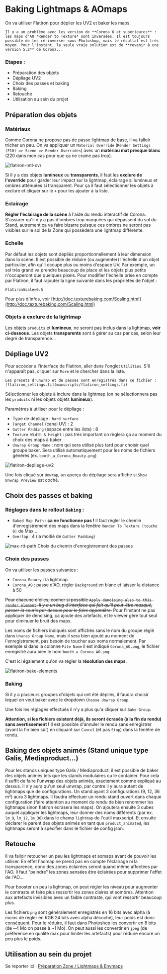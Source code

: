# Baking Lightmaps & AOmaps

On va utiliser Flatiron pour déplier les UV2 et baker les maps.

```warning
Il y a un problème avec les version de **Corona 6 et supérieures** : les maps d'AO *Render to Texture* sont inversées. Il est toujours possible de les ré-inverser sous Photoshop, mais le résultat est très moyen. Pour l'instant, la seule vraie solution est de **revenir à une version 5.2** de Corona...
```

### Etapes :
- Préparation des objets
- Dépliage UV2
- Choix des passes et baking
- Baking
- Retouche
- Utilisation au sein du projet

## Préparation des objets
### Matériaux
Comme Corona ne propose pas de passe lightmap de base, il va falloir tricher un peu. On va appliquer un `Material Override` (`Render Settings (F10) => Scene => Render Overrides`) avec un **matériau mat presque blanc** (220 dans mon cas pour que ça ne crame pas trop).

![flatiron-mtl-ovr](images/flatiron-mtl-ovr.png)

Si il y a des objets **lumineux** ou **transparents**, il faut les **exclure de l'override** pour garder leur impact sur la lightmap, éclairage si lumineux et ombres atténuées si transparent. Pour ça il faut sélectionner les objets à exclure et cliquer sur le `+` pour les ajouter à la liste.

### Eclairage
**Régler l'éclairage de la scène** à l'aide du rendu interactif de Corona. S'assurer qu'il n'y a pas d'ombres trop marquées qui dépassent du sol du Stand, autrement ça va faire bizarre puisque ces ombres ne seront pas visibles sur le sol de la Zone qui possèdera une lightmap différente.

### Echelle
Par défaut les objets sont dépliés proportionnellement à leur dimension dans la scène. Il est possible de réduire (ou augmenter) l'échelle d'un objet particulier, afin qu'il occupe plus ou moins d'espace UV. Par exemple, un sol très grand va prendre beaucoup de place et les objets plus petits n'occuperont que quelques pixels. Pour modifier l'échelle prise en compte par Flatiron, il faut rajouter la ligne suivante dans les propriétés de l'objet :
```
FlatironScale=0.5
```

Pour plus d'infos, voir [http://doc.texturebaking.com/Scaling.html](http://doc.texturebaking.com/Scaling.html)

### Objets à exclure de la lightmap
Les objets `produits` et **lumineux**, ne seront pas inclus dans la lightmap, **voir ci-dessous**.
Les objets **transparents** sont à gérer au cas par cas, selon leur degré de transparence...

## Dépliage UV2
Pour accéder à l'interface de Flatiron, aller dans l'onglet `Utilities`. S'il n'apparaît pas, cliquer sur `More` et le chercher dans la liste.

```note
Les presets d'unwrap et de passes sont enregistrés dans ce fichier : [flatiron_settings.fi](maxscripts/flatiron_settings.fi)
```

Sélectionner les objets à inclure dans la lightmap (on ne sélectionnera pas les `produits` ni les objets objets **lumineux**).

Paramètres à utiliser pour le dépliage :
- Type de dépliage : `hard surface`
- `Target Channel` (canal UV) : 2
- `Gutter Padding` (espace entre les ilots) : 8
- `Texture Width & Height` : pas très important on règlera ça au moment du choix des maps à baker
- `Unwrap Group Name` : nom qui sera utilisé plus tard pour choisir quel groupe baker. Sera utilisé automatiquement pour les noms de fichiers générés (ex. `booth_a_Corona_Beauty.png`)


![flatiron-depliage-uv2](images/flatiron-depliage-uv2.png)

Une fois cliqué sur `Unwrap`, un aperçu du dépliage sera affiché si `Show Unwrap Preview` est coché.

## Choix des passes et baking
### Réglages dans le rollout `Baking` :
- `Baked Map Path` : **ça ne fonctionne pas !** Il faut régler le chemin d'enregistrement des maps dans la fenêtre `Render To Texture (touche 0)` de Max...
- `Overlap` : 4 (la moitié de `Gutter Padding`)

![max-rtt-path](images/max-rtt-path.png)
Choix du chemin d'enregistrement des passes

### Choix des passes
On va utiliser les passes suivantes :
- `Corona_Beauty` : la lightmap
- `Corona_AO` : passe d'AO, régler `Background` en blanc et laisser la distance à 50

~~Pour chacune d'elles, cocher si possible `Apply denoising also to this render element`. *Il y a un bug d'interface qui fait qu'il peut-être masqué, passer la souris par dessus pour le faire apparaître.*~~ Pour l'instant ne pas appliquer de denoising, ça ajoute des artefacts, et le viewer gère tout seul pour diminuer le bruit des maps.

Les noms de fichiers indiqués sont affichés sans le nom du groupe réglé dans `Unwrap Group Name`, mais il sera bien ajouté au moment de l'enregistrement, pas besoin de toucher aux noms normalement. Par exemple si dans la colonne `File Name` il est indiqué `Corona_AO.png`, le fichier enregistré aura bien le nom `booth_a_Corona_AO.png`.

C'est ici également qu'on va régler la **résolution des maps**.

![flatiron-bake-elements](images/flatiron-bake-elements.png)

### Baking
Si il y a plusieurs groupes d'objets qui ont été dépliés, il faudra choisir lequel on veut baker avec le dropdown `Choose Unwrap Group`.

Une fois les réglages effectués il n'y a plus qu'a cliquer sur `Bake Group`.

**Attention, si les fichiers existent déjà, ils seront écrasés (à la fin du rendu) sans avertissement !** Il est possible d'annuler le rendu sans enregistrer (avant la fin bien sûr) en cliquant sur `Cancel` (et pas `Stop`) dans la fenêtre de rendu.

## Baking des objets animés (Stand unique type Galis, Mediaproduct...)
Pour les stands uniques type Galis / Mediaproduct, il est possible de baker des objets animés tels que les stands modulaires ou le container. Pour cela il suffit de faire l'unwrap des objets animés, exactement comme expliqué au dessus. Il n'y aura qu'un seul unwrap, par contre il y aura autant de lightmaps que de configurations. Un stand ayant 3 configurations (9, 12, 36 m²) aura 3 lightmaps. Il faudra effectuer un rendu stand ouvert dans chaque configuration (faire attention au moment du rendu de bien renommer les lightmaps sinon flatiron écrasera les maps). On ajoutera ensuite 3 cubes auquel appliquer les lightmaps, leur donner des noms différents (par ex. `lm_9`, `lm_12`, `lm_36`) dans le champ `lightmap` de l'outil maxscript. Et ensuite déclarer le parent des objets animés en tant que `product_animated`, les lightmaps seront à spécifier dans le fichier de config json.

## Retouche
Il va falloir retoucher un peu les lightmaps et aomaps avant de pouvoir les utiliser. En effet l'aomap ne prend pas en compte l'éclairage ni la transparence, donc des zones éclairées seront quand même affectées par l'AO. Il faut "peindre" les zones sensées être éclairées pour supprimer l'effet de l'AO...

Pour booster un peu la lightmap, on peut régler les niveau pour augmenter le contraste et faire plus ressortir les zones claires et sombres. Attention aux artefacts invisibles avec un faible contraste, qui vont ressortir beaucoup plus.

Les fichiers `png` sont généralement enregistrés en 16 bits avec alpha (à moins de régler en RGB 24 bits avec alpha décoché), leur poids est donc conséquent. Pour le réduire, il faut dans Photoshop les convertir en 8 bits (de ~4 Mo on passe à ~1 Mo). On peut aussi les convertir en `jpeg` (de préférence en qualité max pour limiter les artefacts) pour réduire encore un peu plus le poids.

## Utilisation au sein du projet
Se reporter ici : [Préparation Zone / Lightmaps & Envmaps](preparation-zone.md#lightmaps--envmaps)